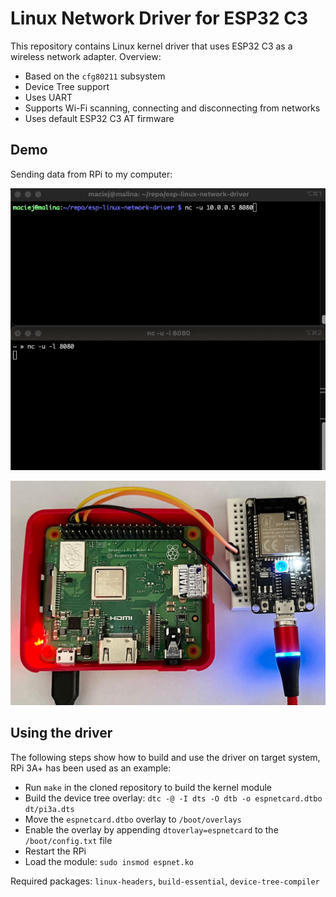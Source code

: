 # Linux Network Driver for ESP32 C3
This repository contains Linux kernel driver that uses ESP32 C3 as a wireless network adapter.
Overview:
* Based on the `cfg80211` subsystem
* Device Tree support
* Uses UART  
* Supports Wi-Fi scanning, connecting and disconnecting from networks
* Uses default ESP32 C3 AT firmware

## Demo
Sending data from RPi to my computer:

![sending data from RPi to my computer](img/demo.gif)

![ESP32 C3 connected to RPi](img/rpi.jpg)

## Using the driver
The following steps show how to build and use the driver on target system, RPi 3A+ has been used as an example:
* Run `make` in the cloned repository to build the kernel module
* Build the device tree overlay: `dtc -@ -I dts -O dtb -o espnetcard.dtbo dt/pi3a.dts`
* Move the `espnetcard.dtbo` overlay to `/boot/overlays`
* Enable the overlay by appending `dtoverlay=espnetcard` to the `/boot/config.txt` file
* Restart the RPi
* Load the module: `sudo insmod espnet.ko`

Required packages: `linux-headers`, `build-essential`, `device-tree-compiler`